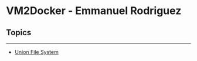 # **VM2Docker - Emmanuel Rodriguez** 

## Topics
---
- [Union File System](resources/definitions/UnionFileSystem.md)



